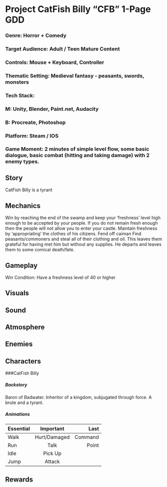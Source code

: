 Project CatFish Billy “CFB” 1-Page GDD
======

### Genre: Horror + Comedy

### Target Audience: Adult / Teen Mature Content

### Controls: Mouse + Keyboard, Controller
### Thematic Setting: Medieval fantasy - peasants, swords, monsters
### Tech Stack:
### M: Unity, Blender, Paint.net, Audacity
### B: Procreate, Photoshop
### Platform: Steam / IOS
### Game Moment: 2 minutes of simple level flow, some basic dialogue, basic combat (hitting and taking damage) with 2 enemy types.

Story
-----

CatFish Billy is a tyrant

Mechanics
-----
Win by reaching the end of the swamp and keep your ‘freshness’ level high enough to be accepted by your people. If you do not remain fresh enough then the people will not allow you to enter your castle.
Maintain freshness by ‘appropriating’ the clothes of his citizens.
Fend off caiman
Find peasants/commoners and steal all of their clothing and oil. This leaves them grateful for having met him but without any supplies. He departs and leaves them to some comical death/fate.

Gameplay
----
Win Condition: Have a freshness level of 40 or higher


Visuals
----

Sound
----

Atmosphere
----

Enemies
----

Characters
----
###CatFish Billy

##### Backstory
Baron of Badwater. Inheritor of a kingdom, subjugated through force. A brute and a tyrant.

##### Animations
| Essential     | Important     | Last    |
| ------------- |:-------------:| -------:|
| Walk          | Hurt/Damaged  | Command |
| Run           | Talk          | Point   |
| Idle          | Pick Up       |         |
| Jump          | Attack        |         |


Rewards
----


<!-- Game Summary:
Core Player Experience:
Central Theme:
Design Pillar:
Anticipated Steam Early Access Launch Date:
Feature Development Priorities:
Comparative Products:
Completion
Presentation -->

